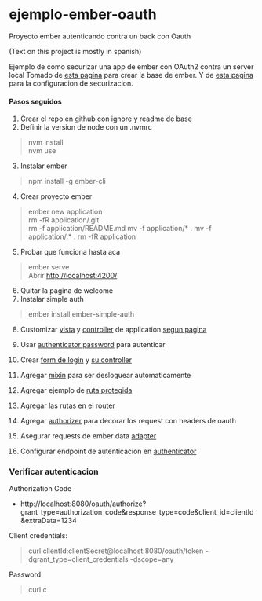 # ejemplo-ember-oauth
Proyecto ember autenticando contra un back con Oauth

(Text on this project is mostly in spanish)

Ejemplo de como securizar una app de ember con OAuth2 contra un server local
Tomado de [esta pagina](https://guides.emberjs.com/release/getting-started/quick-start/)
para crear la base de ember.
Y de [esta pagina](https://github.com/simplabs/ember-simple-auth) para
la configuracion de securizacion.

#### Pasos seguidos
1. Crear el repo en github con ignore y readme de base
2. Definir la version de node con un .nvmrc 
> nvm install  
> nvm use  

3. Instalar ember
> npm install -g ember-cli  

4. Crear proyecto ember
> ember new application    
> rm -fR application/.git  
> rm -f application/README.md
> mv -f application/* .
> mv -f application/.* .
> rm -fR application

5. Probar que funciona hasta aca
> ember serve  
Abrir [http://localhost:4200/](http://localhost:4200/)  

6. Quitar la pagina de welcome
7. Instalar simple auth
> ember install ember-simple-auth

8. Customizar [vista](app/templates/application.hbs) y [controller](app/controllers/application.js) de application [segun pagina](https://github.com/simplabs/ember-simple-auth#installation)
9. Usar [authenticator password](app/authenticators/oauth2.js) para autenticar
10. Crear [form de login](app/templates/login.hbs) y [su controller](app/controllers/login.js)
11. Agregar [mixin](app/routes/application.js) para ser desloguear automaticamente

12. Agregar ejemplo de [ruta protegida](app/routes/protected.js)
13. Agregar las rutas en el [router](app/router.js)

14. Agregar [authorizer](app/authorizers/oauth2.js) para decorar los request con headers de oauth
15. Asegurar requests de ember data [adapter](app/adapters/application.js)

16. Configurar endpoint de autenticacion en [authenticator](app/authenticators/oauth2.js)

### Verificar autenticacion

Authorization Code
- http://localhost:8080/oauth/authorize?grant_type=authorization_code&response_type=code&client_id=clientId&extraData=1234

Client credentials:
> curl clientId:clientSecret@localhost:8080/oauth/token -dgrant_type=client_credentials -dscope=any

Password
> curl c
